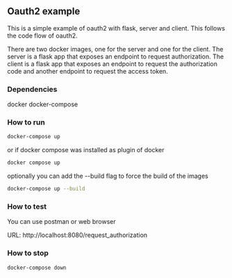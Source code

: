 ## Oauth2 example 
This is a simple example of oauth2 with flask, server and client. This follows the code flow of oauth2.

There are two docker images, one for the server and one for the client. The server is a flask app that exposes an endpoint to request authorization. The client is a flask app that exposes an endpoint to request the authorization code and another endpoint to request the access token.


### Dependencies

docker
docker-compose

### How to run

```bash
docker-compose up
```

or if docker compose was installed as plugin of docker

```bash 
docker compose up
```

optionally you can add the --build flag to force the build of the images

```bash
docker-compose up --build
```

### How to test

You can use postman or web browser

URL: http://localhost:8080/request_authorization

### How to stop

```bash
docker-compose down
```



